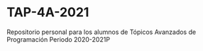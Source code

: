 # TAP-4A-2021
Repositorio personal para los alumnos de Tópicos Avanzados de Programación Periodo 2020-2021P
